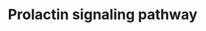 ---
annotations:
- id: PW:0001252
  parent: signaling pathway
  type: Pathway Ontology
  value: prolactin signaling pathway
authors:
- Khanspers
- Jyoti
- NetPath
- MaintBot
- Ddigles
- Egonw
- Mkutmon
- AlexanderPico
- Eweitz
citedin:
- link: PMC3421022
description: 'Prolactin (PRL), a pleiotropic polypeptide hormone, mostly secreted
  by the lactotrophic cells of anterior pituitary gland and to a lesser extent expressed
  in numerous extra pituitary tissues such as adipose tissue, lymphocytes, blood,
  plasma, skin fibroblasts, mammary epithelial cells, spleen, thymus, breast, prostate
  and sweat glands. Prolactin has been established to be present in all vertebrates
  and involved in more than 300 different effects, which can be ascribed to six broad
  categories: (i) reproduction and lactation, (ii) growth and development, (iii) endocrinology
  and metabolism, (iv) brain and behaviour, (v) immunomodulation and (vi) osmoregulation.
  Prolactin mediates its multiple functions through prolactin receptor (PRLR), a member
  of class I cytokine receptor superfamily. The PRLR comprises of an extracellular
  ligand binding domain, a transmembrane domain and an intracellular domain. PRLR
  is expressed in a wide variety of tissues such as brain, mammary epithelium, liver,
  cerebellum and lymphocytes. Prolactin has been shown to be involved in the progression
  of different forms of cancer such as breast cancer and prostate cancer. Clinically,
  higher levels are found in patients with autoimmune diseases such as systemic lupus
  erythematosus, rheumatoid arthritis, psoriatic arthritis, multiple sclerosis, Reiter''s
  syndrome and Sjogren''s syndrome. Besides 23 kDa full length PRL, a 16-kDa (16K
  PRL) N terminal fragment of prolactin produced by the cleavage by Cathepsin D has
  potent antiangiogenic and vasoconstrictive role in endothelial cells. In rat pulmonary
  fibroblasts cells 16K PRL is found to activate NF-kB pathway. Evidences also suggested
  that it has definite roles in programmed cell death in endothelial cells by activating
  various caspases. Prolactin associates with PRLR and induces the dimerization and
  activation of the receptor. The signaling reactions downstream of the long receptor
  isoform have been studied well and little is known about prolactin actions facilitated
  by short isoform. Since PRLR lacks intrinsic tyrosine kinase activity, it initiates
  signal transduction through its associated kinases in the cytoplasmic tail. PRL
  signaling activate Janus kinase 2 (JAK2), mitogen activated protein kinase (MAPK),
  Phosphoinositide 3-kinase (PI3- kinase), Src kinase and serine/threonine kinase
  Nek3-vav2-Rac1 pathways through the long isoform of the receptor. The prolactin
  signaling through short isoform can activate different downstream cascades except
  JAK/STAT pathway. JAK2 phosphorylates multiple tyrosine residues of the receptor
  PRLR and enables the binding of downstream signaling molecules mainly signal transducer
  and activator of transcription (STAT) proteins. The STATs are considered as major
  effectors for PRL-dependent cell proliferation and gene activation, with STAT5 serving
  as the primary mediators. The phosphorylated STAT proteins dimmerize, translocate
  to the nucleus, and bind to specific DNA sequences in the promoters of PRL-induced
  genes, activating gene transcription. Prolactin signaling also activates MAP kinase
  pathways and is reported to be involved in proliferation of normal and mammary tumor
  cells. Prolactin also stimulates PI-3K pathway and is reported that activation of
  PI-3K/AKT pathway initiates cell survival of lymphoid cells. Upon prolactin stimulation,
  the adapter protein GAB2 phosphorylated at the tyrosine residue recruits the catalytic
  subunit of PI-3K. Apart from these, prolactin also regulates cytoskeletal re-organization
  through the activation of Rac pathway. The Prolactin receptor dependent interactions
  of serine/threonine kinases NEK3 with guanine nucleotide exchange factors VAV1 and
  VAV2 and Tec with VAV1 regulate cytoskeleton remodeling.  Please access this pathway
  at [http://www.netpath.org/netslim/NetSlim_56 NetSlim] database.  Proteins on this
  pathway have targeted assays available via the [https://assays.cancer.gov/available_assays?wp_id=WP2037
  CPTAC Assay Portal]'
last-edited: 2021-05-14
ndex: cf8d76f8-8b63-11eb-9e72-0ac135e8bacf
organisms:
- Homo sapiens
redirect_from:
- /index.php/Pathway:WP2037
- /instance/WP2037
revision: null
schema-jsonld:
- '@context': https://schema.org/
  '@id': https://wikipathways.github.io/pathways/WP2037.html
  '@type': Dataset
  creator:
    '@type': Organization
    name: WikiPathways
  description: 'Prolactin (PRL), a pleiotropic polypeptide hormone, mostly secreted
    by the lactotrophic cells of anterior pituitary gland and to a lesser extent expressed
    in numerous extra pituitary tissues such as adipose tissue, lymphocytes, blood,
    plasma, skin fibroblasts, mammary epithelial cells, spleen, thymus, breast, prostate
    and sweat glands. Prolactin has been established to be present in all vertebrates
    and involved in more than 300 different effects, which can be ascribed to six
    broad categories: (i) reproduction and lactation, (ii) growth and development,
    (iii) endocrinology and metabolism, (iv) brain and behaviour, (v) immunomodulation
    and (vi) osmoregulation. Prolactin mediates its multiple functions through prolactin
    receptor (PRLR), a member of class I cytokine receptor superfamily. The PRLR comprises
    of an extracellular ligand binding domain, a transmembrane domain and an intracellular
    domain. PRLR is expressed in a wide variety of tissues such as brain, mammary
    epithelium, liver, cerebellum and lymphocytes. Prolactin has been shown to be
    involved in the progression of different forms of cancer such as breast cancer
    and prostate cancer. Clinically, higher levels are found in patients with autoimmune
    diseases such as systemic lupus erythematosus, rheumatoid arthritis, psoriatic
    arthritis, multiple sclerosis, Reiter''s syndrome and Sjogren''s syndrome. Besides
    23 kDa full length PRL, a 16-kDa (16K PRL) N terminal fragment of prolactin produced
    by the cleavage by Cathepsin D has potent antiangiogenic and vasoconstrictive
    role in endothelial cells. In rat pulmonary fibroblasts cells 16K PRL is found
    to activate NF-kB pathway. Evidences also suggested that it has definite roles
    in programmed cell death in endothelial cells by activating various caspases.
    Prolactin associates with PRLR and induces the dimerization and activation of
    the receptor. The signaling reactions downstream of the long receptor isoform
    have been studied well and little is known about prolactin actions facilitated
    by short isoform. Since PRLR lacks intrinsic tyrosine kinase activity, it initiates
    signal transduction through its associated kinases in the cytoplasmic tail. PRL
    signaling activate Janus kinase 2 (JAK2), mitogen activated protein kinase (MAPK),
    Phosphoinositide 3-kinase (PI3- kinase), Src kinase and serine/threonine kinase
    Nek3-vav2-Rac1 pathways through the long isoform of the receptor. The prolactin
    signaling through short isoform can activate different downstream cascades except
    JAK/STAT pathway. JAK2 phosphorylates multiple tyrosine residues of the receptor
    PRLR and enables the binding of downstream signaling molecules mainly signal transducer
    and activator of transcription (STAT) proteins. The STATs are considered as major
    effectors for PRL-dependent cell proliferation and gene activation, with STAT5
    serving as the primary mediators. The phosphorylated STAT proteins dimmerize,
    translocate to the nucleus, and bind to specific DNA sequences in the promoters
    of PRL-induced genes, activating gene transcription. Prolactin signaling also
    activates MAP kinase pathways and is reported to be involved in proliferation
    of normal and mammary tumor cells. Prolactin also stimulates PI-3K pathway and
    is reported that activation of PI-3K/AKT pathway initiates cell survival of lymphoid
    cells. Upon prolactin stimulation, the adapter protein GAB2 phosphorylated at
    the tyrosine residue recruits the catalytic subunit of PI-3K. Apart from these,
    prolactin also regulates cytoskeletal re-organization through the activation of
    Rac pathway. The Prolactin receptor dependent interactions of serine/threonine
    kinases NEK3 with guanine nucleotide exchange factors VAV1 and VAV2 and Tec with
    VAV1 regulate cytoskeleton remodeling.  Please access this pathway at [http://www.netpath.org/netslim/NetSlim_56
    NetSlim] database.  Proteins on this pathway have targeted assays available via
    the [https://assays.cancer.gov/available_assays?wp_id=WP2037 CPTAC Assay Portal]'
  keywords:
  - ' MAPK8'
  - AGAP2
  - AKT1
  - Apoptosis
  - CASP3
  - CBL
  - CISH
  - CTSD
  - EIF4EBP1
  - ELK1
  - ERRB2
  - FLNA
  - FOS
  - FYN
  - GAB2
  - GRB2
  - GSK3B
  - HRAS
  - IRF1
  - IRS1
  - IRS2
  - ITGB1
  - JAK1
  - JAK2
  - JUN
  - MAP2K1
  - MAP2K2
  - MAPK1
  - MAPK14
  - MAPK3
  - MAPK9
  - MTOR
  - MYC
  - NEK3
  - NFKB1
  - NFKBIA
  - NFKBIB
  - NOS2
  - PAK1
  - PIAS3
  - PIK3CA
  - PIK3CB
  - PIK3CG
  - PIK3R1
  - PIK3R2
  - PPIA
  - PPIB
  - PRL
  - PRLR
  - PTK2
  - PTPN1
  - PTPN11
  - PTPN6
  - PXN
  - RAC1
  - RAF1
  - RELA
  - RPS6
  - RPS6KA2
  - RPS6KB1
  - Regulation of actin cytoskeleton
  - SH2B1
  - SHC1
  - SIRPA
  - SOCS1
  - SOCS2
  - SOCS3
  - SOS1
  - SRC
  - STAT1
  - STAT3
  - STAT5A
  - STAT5B
  - TEC
  - VAV1
  - VAV2
  - YWHAG
  - YWHAZ
  - ZAP70
  license: CC0
  name: Prolactin signaling pathway
seo: CreativeWork
title: Prolactin signaling pathway
wpid: WP2037
---